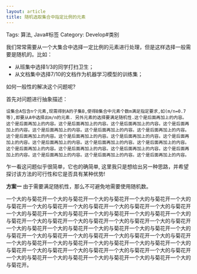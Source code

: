 ```yaml
---
layout: article
title: 随机选取集合中指定比例的元素
---
```

Tags: 算法, Java#标签
Category: Develop#类别

我们常常需要从一个大集合中选择一定比例的元素进行处理，但是这样选择一般需要是随机的。比如：
* 从班集中选择1/3的同学打扫卫生；
* 从文档集中选择7/10的文档作为机器学习模型的训练集；

如何一般性的解决这个问题呢?

首先对问题进行抽象描述：

    设集合A包含n个元素,现需得到A的子集B,使得B集合中元素个数m满足指定要求,如(m/n=0.7等),即要从A中选择出m/n的元素. 另外元素的选择要满足随机性.这个是后面再加上的内容。这个是后面再加上的内容。这个是后面再加上的内容。这个是后面再加上的内容。这个是后面再加上的内容。这个是后面再加上的内容。这个是后面再加上的内容。这个是后面再加上的内容。这个是后面再加上的内容。这个是后面再加上的内容。这个是后面再加上的内容。这个是后面再加上的内容。这个是后面再加上的内容。这个是后面再加上的内容。这个是后面再加上的内容。这个是后面再加上的内容。这个是后面再加上的内容。这个是后面再加上的内容。这个是后面再加上的内容。这个是后面再加上的内容。这个是后面再加上的内容。这个是后面再加上的内容。

乍一看这问题似乎很简单，它也的确简单, 这里我只是想给出另一种思路，并希望探讨该方法的可行性和它是否具有某种优势!

**方案一** 由于需要满足随机性，那么不可避免地需要使用随机数。

一个大的与菊花开一个大的与菊花开一个大的与菊花开一个大的与菊花开一个大的与菊花开一个大的与菊花开一个大的与菊花开一个大的与菊花开一个大的与菊花开一个大的与菊花开一个大的与菊花开一个大的与菊花开一个大的与菊花开一个大的与菊花开一个大的与菊花开一个大的与菊花开一个大的与菊花开一个大的与菊花开一个大的与菊花开一个大的与菊花开一个大的与菊花开一个大的与菊花开一个大的与菊花开一个大的与菊花开一个大的与菊花开一个大的与菊花开一个大的与菊花开一个大的与菊花开一个大的与菊花开一个大的与菊花开一个大的与菊花开一个大的与菊花开一个大的与菊花开一个大的与菊花开一个大的与菊花开一个大的与菊花开一个大的与菊花开一个大的与菊花开一个大的与菊花开一个大的与菊花开一个大的与菊花开。
